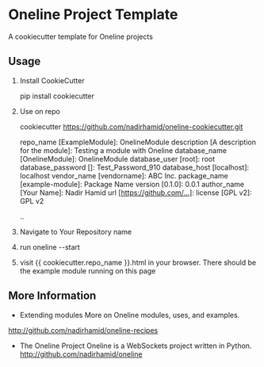 Oneline Project Template
===========================================================

A cookiecutter template for Oneline projects

Usage
-----------------------------------------------------------

1. Install CookieCutter

	pip install cookiecutter


2. Use on repo 

	cookiecutter https://github.com/nadirhamid/oneline-cookiecutter.git	

	repo_name [ExampleModule]: OnelineModule
	description [A description for the module]: Testing a module with Oneline
	database_name [OnelineModule]: OnelineModule
	database_user [root]: root
	database_password []: Test_Password_910
	database_host [localhost]: localhost
	vendor_name [vendorname]: ABC Inc.
	package_name [example-module]: Package Name
	version [0.1.0]: 0.0.1
	author_name [Your Name]: Nadir Hamid
	url [https://github.com/...]:
	license [GPL v2]: GPL v2
		
	..
	

3. Navigate to Your Repository name	

4. run 
	oneline --start

5. visit {{ cookiecutter.repo_name }}.html in your browser.
There should be the example module running on this page


More Information
----------------------------------------------------------------------------

+ Extending modules
More on Oneline modules, uses, and examples. 

http://github.com/nadirhamid/oneline-recipes


+ The Oneline Project
Oneline is a WebSockets project written in Python.
http://github.com/nadirhamid/oneline
 







 




